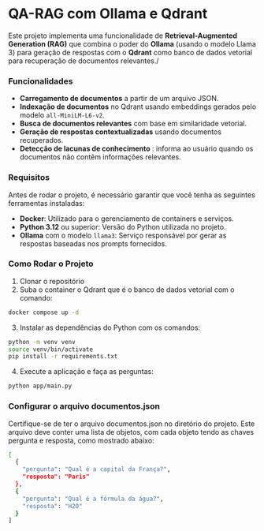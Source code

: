 # QA-RAG com Ollama e Qdrant

Este projeto implementa uma funcionalidade de **Retrieval-Augmented Generation (RAG)** que combina o poder do **Ollama** (usando o modelo Llama 3) para geração de respostas com o **Qdrant** como banco de dados vetorial para recuperação de documentos relevantes./

### Funcionalidades

* **Carregamento de documentos** a partir de um arquivo JSON.
* **Indexação de documentos** no Qdrant usando embeddings gerados pelo modelo `all-MiniLM-L6-v2`.
* **Busca de documentos relevantes** com base em similaridade vetorial.
* **Geração de respostas contextualizadas** usando documentos recuperados.
* **Detecção de lacunas de conhecimento** : informa ao usuário quando os documentos não contêm informações relevantes.

### Requisitos

Antes de rodar o projeto, é necessário garantir que você tenha as seguintes ferramentas instaladas:

- **Docker**: Utilizado para o gerenciamento de containers e serviços.
- **Python 3.12** ou superior: Versão do Python utilizada no projeto.
- **Ollama** com o modelo `llama3`: Serviço responsável por gerar as respostas baseadas nos prompts fornecidos.

### Como Rodar o Projeto

1. Clonar o repositório
2. Suba o container o Qdrant que é o banco de dados vetorial com o comando:

```bash
docker compose up -d
```

3. Instalar as dependências do Python com os comandos:

```bash
python -m venv venv
source venv/bin/activate
pip install -r requirements.txt
```

4. Execute a aplicação e faça as perguntas:

```bash
python app/main.py
```

### Configurar o arquivo documentos.json

Certifique-se de ter o arquivo documentos.json no diretório  do projeto. Este arquivo deve conter uma lista de objetos, com cada objeto tendo as chaves pergunta e resposta, como mostrado abaixo:

```bash
[
  {
    "pergunta": "Qual é a capital da França?",
    "resposta": "Paris"
  },
  {
    "pergunta": "Qual é a fórmula da água?",
    "resposta": "H2O"
  }
]

```
